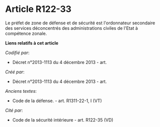 # Article R122-33

Le préfet de zone de défense et de sécurité est l'ordonnateur secondaire des services déconcentrés des administrations
civiles de l'Etat à compétence zonale.

**Liens relatifs à cet article**

_Codifié par_:

  - Décret n°2013-1113 du 4 décembre 2013 - art.

_Créé par_:

  - Décret n°2013-1113 du 4 décembre 2013 - art.

_Anciens textes_:

  - Code de la défense. - art. R1311-22-1, I (VT)

_Cité par_:

  - Code de la sécurité intérieure - art. R122-35 (VD)
